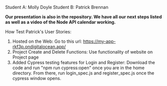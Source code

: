 Student A: Molly Doyle 
Student B: Patrick Brennan

**Our presentation is also in the repository. We have all our next steps listed as well as a video of the Node API calendar working.**

How Test Patrick's User Stories:
1. Hosted on the Web: Go to this url: https://my-app-rkf3p.ondigitalocean.app/
2. Project Create and Delete Functions: Use functionality of website on Project page
3. Added Cypress testing features for Login and Register: Download the code and run "npm run cypress:open" once you are in the home directory. From there, run login_spec.js and register_spec.js once the cypress window opens.
